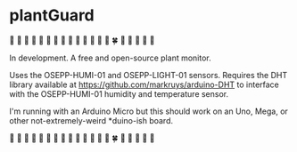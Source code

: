 # plantGuard

🌱 🌲 🌳 🌴 🌵 🌷 🌸 🌹 🌺 🌻 🌼 💐 🌾 🌿 🍀 🍁 🍂 🍃 🍄 🌰

In development. A free and open-source plant monitor.

Uses the OSEPP-HUMI-01 and OSEPP-LIGHT-01 sensors. Requires the DHT library available at https://github.com/markruys/arduino-DHT to interface with the OSEPP-HUMI-01 humidity and temperature sensor.

I'm running with an Arduino Micro but this should work on an Uno, Mega, or other not-extremely-weird *duino-ish board.

🌱 🌲 🌳 🌴 🌵 🌷 🌸 🌹 🌺 🌻 🌼 💐 🌾 🌿 🍀 🍁 🍂 🍃 🍄 🌰
